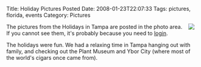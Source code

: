 Title: Holiday Pictures Posted
Date: 2008-01-23T22:07:33
Tags: pictures, florida, events
Category: Pictures


<img src="http://www.michaeljaylissner.com/files/images/Holiday%20Cover%20Pic.jpg" align="right" hspace="10">The pictures from the Holidays in Tampa are posted in the photo area. If you cannot see them, it's probably because you need to <a href="/user">login</a>.

The holidays were fun. We had a relaxing time in Tampa hanging out with family, and checking out the Plant Museum and Ybor City (where most of the world's cigars once came from). 
